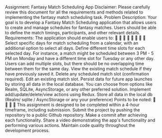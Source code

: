 Assignment: Fantasy Match Scheduling App
Disclaimer:
Please carefully review this document for all the requirements and methods related to implementing
the fantasy match scheduling task.
Problem Description:
Your goal is to develop a Fantasy Match Scheduling application that allows users to create and manage
schedules for fantasy matches. Users should be able to define the match timings, participants, and other
relevant details.
Requirements:
The application should enable users to:








Select specific days for match scheduling from a calendar, with an additional option to select all
days.
Define different time slots for each selected day. For instance, a match might be scheduled
between 3 PM - 5 PM on Monday and have a different time slot for Tuesday or any other day.
Users can add multiple slots, but there should be no overlapping time between them for the
same day.
View the existing match schedule if they have previously saved it.
Delete any scheduled match slot (confirmation required).
Edit an existing match slot.
Persist data for future app launches by storing all data in the local database. You can choose
from options like Realm, SQLite, AsyncStorage, or any other preferred solution.
Implement add/update/delete/view actions using Redux.
Store all data in the local db (Realm/ sqlite / AsyncStorage or any your preference)
Points to be noted:




This assignment is designed to be completed within a 4-hour timeframe, including submission.
Submit the project by pushing the repository to a public Github repository. Make a commit after
achieving each functionality.
Share a video demonstrating the app's functionality and performing various actions.
Maintain code quality throughout the development process.
